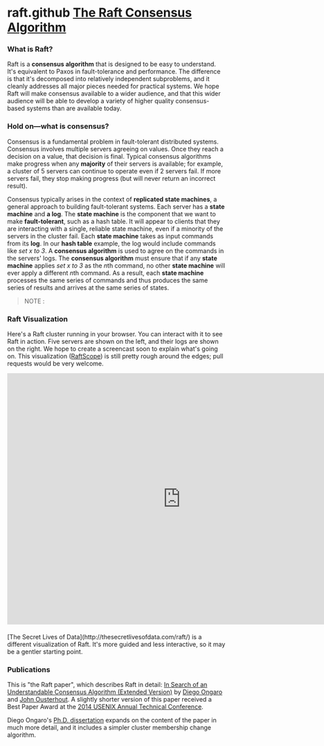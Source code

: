 # raft.github [The Raft Consensus Algorithm](https://raft.github.io/)

### What is Raft?

Raft is a **consensus algorithm** that is designed to be easy to understand. It's equivalent to Paxos in fault-tolerance and performance. The difference is that it's decomposed into relatively independent subproblems, and it cleanly addresses all major pieces needed for practical systems. We hope Raft will make consensus available to a wider audience, and that this wider audience will be able to develop a variety of higher quality consensus-based systems than are available today.

### Hold on—what is consensus?

Consensus is a fundamental problem in fault-tolerant distributed systems. Consensus involves multiple servers agreeing on values. Once they reach a decision on a value, that decision is final. Typical consensus algorithms make progress when any **majority** of their servers is available; for example, a cluster of 5 servers can continue to operate even if 2 servers fail. If more servers fail, they stop making progress (but will never return an incorrect result).

Consensus typically arises in the context of **replicated state machines**, a general approach to building fault-tolerant systems. Each server has a **state machine** and **a log**. The **state machine** is the component that we want to make **fault-tolerant**, such as a hash table. It will appear to clients that they are interacting with a single, reliable state machine, even if a minority of the servers in the cluster fail. Each **state machine** takes as input commands from its **log**. In our **hash table** example, the log would include commands like *set x to 3*. A **consensus algorithm** is used to agree on the commands in the servers' logs. The **consensus algorithm** must ensure that if any **state machine** applies *set x to 3* as the *n*th command, no other **state machine** will ever apply a different *n*th command. As a result, each **state machine** processes the same series of commands and thus produces the same series of results and arrives at the same series of states.

> NOTE : 

### Raft Visualization

Here's a Raft cluster running in your browser. You can interact with it to see Raft in action. Five servers are shown on the left, and their logs are shown on the right. We hope to create a screencast soon to explain what's going on. This visualization ([RaftScope](https://github.com/ongardie/raftscope)) is still pretty rough around the edges; pull requests would be very welcome.

<iframe src="https://raft.github.io/raftscope/index.html" style="box-sizing: border-box; border: 0px; width: 800px; height: 580px; margin-bottom: 20px;"></iframe>
[The Secret Lives of Data](http://thesecretlivesofdata.com/raft/) is a different visualization of Raft. It's more guided and less interactive, so it may be a gentler starting point.

### Publications

This is "the Raft paper", which describes Raft in detail: [In Search of an Understandable Consensus Algorithm (Extended Version)](https://raft.github.io/raft.pdf) by [Diego Ongaro](https://twitter.com/ongardie) and [John Ousterhout](http://www.stanford.edu/~ouster/). A slightly shorter version of this paper received a Best Paper Award at the [2014 USENIX Annual Technical Conference](https://www.usenix.org/conference/atc14/technical-sessions/presentation/ongaro).

Diego Ongaro's [Ph.D. dissertation](https://github.com/ongardie/dissertation#readme) expands on the content of the paper in much more detail, and it includes a simpler cluster membership change algorithm.